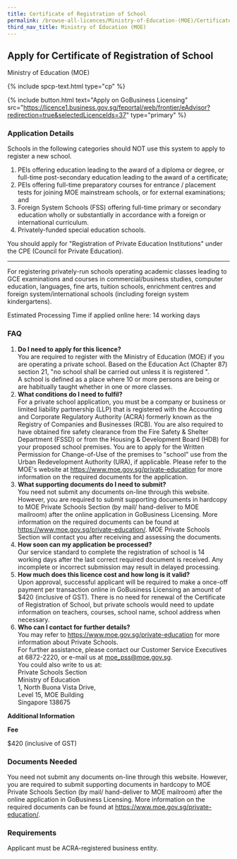 ```yaml
---
title: Certificate of Registration of School
permalink: /browse-all-licences/Ministry-of-Education-(MOE)/Certificate-of-Registration-of-School
third_nav_title: Ministry of Education (MOE)
---
```


## Apply for Certificate of Registration of School

Ministry of Education (MOE)

{% include spcp-text.html type="cp" %}

{% include button.html text="Apply on GoBusiness Licensing" src="https://licence1.business.gov.sg/feportal/web/frontier/eAdvisor?redirection=true&selectedLicenceIds=37" type="primary" %}

<H3>Application Details</H3>

<p>Schools in the following categories should NOT use this system to apply to register a new school.</p>
 <ol>
 <li>PEIs offering education leading to the award of a diploma or degree, or full-time post-secondary education leading to the award of a certificate;</li>
 <li>PEIs offering full-time preparatory courses for entrance / placement tests for joining MOE mainstream schools, or for external examinations; and</li>
 <li>Foreign System Schools (FSS) offering full-time primary or secondary education wholly or substantially in accordance with a foreign or international curriculum.</li>
 <li>Privately-funded special education schools.</li>
 </ol>
 <p>You should apply for "Registration of Private Education Institutions" under the CPE (Council for Private Education).</p>
 <hr>
 <p>For registering privately-run schools operating academic classes leading to GCE examinations and courses in commercial/business studies, computer education, languages, fine arts, tuition schools, enrichment centres and foreign system/international schools (including foreign system kindergartens).</p>
 <p>Estimated Processing Time if applied online here: 14 working days</p>
 <H3>FAQ</H3>
 <ol>
 <li><Strong>Do I need to apply for this licence?</Strong><br>
 You are required to register with the Ministry of Education (MOE) if you are operating a private school. Based on the Education Act (Chapter 87) section 21, "no school shall be carried out unless it is registered ".<br>
 A school is defined as a place where 10 or more persons are being or are habitually taught whether in one or more classes.</li>
 <li><Strong>What conditions do I need to fulfil?</Strong><br>
 For a private school application, you must be a company or business or limited liability partnership (LLP) that is registered with the Accounting and Corporate Regulatory Authority (ACRA) formerly known as the Registry of Companies and Businesses (RCB). You are also required to have obtained fire safety clearance from the Fire Safety & Shelter Department (FSSD) or from the Housing & Development Board (HDB) for your proposed school premises. You are to apply for the Written Permission for Change-of-Use of the premises to "school" use from the Urban Redevelopment Authority (URA), if applicable. Please refer to the MOE's website at <a href="https://www.moe.gov.sg/private-education" target="_blank" rel="noopener">https://www.moe.gov.sg/private-education</a> for more information on the required documents for the application.</li>
 <li><Strong>What supporting documents do I need to submit?</Strong><br>
 You need not submit any documents on-line through this website. However, you are required to submit supporting documents in hardcopy to MOE Private Schools Section (by mail/ hand-deliver to MOE mailroom) after the online application in GoBusiness Licensing. More information on the required documents can be found at <a href="https://www.moe.gov.sg/private-education" target="_blank" rel="noopener">https://www.moe.gov.sg/private-education/</a>. MOE Private Schools Section will contact you after receiving and assessing the documents.</li>
 <li><Strong>How soon can my application be processed?</Strong><br>
 Our service standard to complete the registration of school is 14 working days after the last correct required document is received. Any incomplete or incorrect submission may result in delayed processing.</li>
 <li><Strong>How much does this licence cost and how long is it valid?</Strong><br>
 Upon approval, successful applicant will be required to make a once-off payment per transaction online in GoBusiness Licensing an amount of $420 (inclusive of GST). There is no need for renewal of the Certificate of Registration of School, but private schools would need to update information on teachers, courses, school name, school address when necessary.</li>
 <li><Strong>Who can I contact for further details?</Strong><br>
 You may refer to <a href="https://www.moe.gov.sg/private-education" target="_blank" rel="noopener">https://www.moe.gov.sg/private-education</a> for more information about Private Schools.<br>
 For further assistance, please contact our Customer Service Executives at 6872-2220, or e-mail us at <a href="mailto:moe_pss@moe.gov.sg">moe_pss@moe.gov.sg</a>.<br>
 You could also write to us at:<br>
 Private Schools Section<br>
 Ministry of Education<br>
 1, North Buona Vista Drive,<br>
 Level 15, MOE Building<br>
 Singapore 138675</li>
</ol>

<strong>Additional Information</strong>

<p><strong>Fee</strong></p>
 <p>$420 (inclusive of GST)</p>

<H3>Documents Needed</H3>

<P>You need not submit any documents on-line through this website. However, you are required to submit supporting documents in hardcopy to MOE Private Schools Section (by mail/ hand-deliver to MOE mailroom) after the online application in GoBusiness Licensing. More information on the required documents can be found at <a href="https://www.moe.gov.sg/private-education" target="_blank" rel="noopener">https://www.moe.gov.sg/private-education/</a>.</P>

<H3>Requirements</H3>

<p>Applicant must be ACRA-registered business entity.</p>

